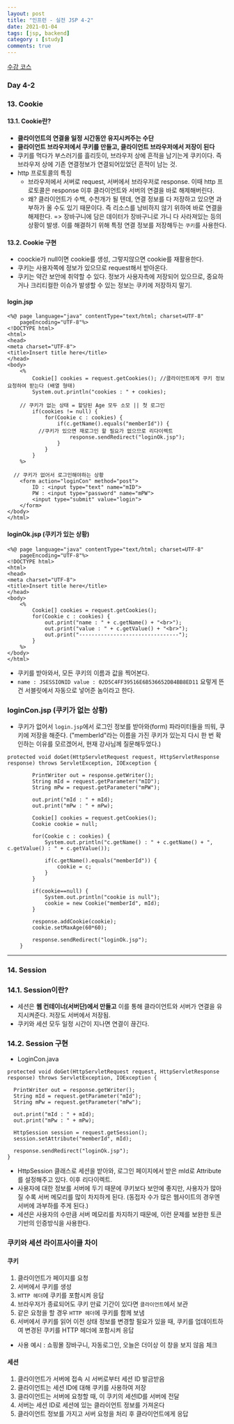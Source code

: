 ```yaml
---
layout: post
title: "인프런 - 실전 JSP 4-2"
date: 2021-01-04
tags: [jsp, backend]
category : [study]
comments: true
---
```


[수강 코스](https://www.inflearn.com/course/%EC%8B%A4%EC%A0%84-jsp_renew/lecture/13652)

### Day 4-2

### 13. Cookie

#### 13.1. Cookie란?
- **클라이언트의 연결을 일정 시간동안 유지시켜주는 수단**
- **클라이언트 브라우저에서 쿠키를 만들고, 클라이언트 브라우저에서 저장이 된다**
- 쿠키를 먹다가 부스러기를 흘리듯이, 브라우저 상에 흔적을 남기는게 쿠키이다. 즉 브라우저 상에 기존 연결정보가 연결되어있었던 흔적이 남는 것.
- http 프로토콜의 특징
  - 브라우저에서 서버로 request, 서버에서 브라우저로 response. 이때 http 프로토콜은 response 이후 클라이언트와 서버의 연결을 바로 해제해버린다.
  - 왜? 클라이언트가 수백, 수천개가 될 텐데, 연결 정보를 다 저장하고 있으면 과부하가 올 수도 있기 때문이다. 즉 리소스를 낭비하지 않기 위하여 바로 연결을 해제한다. => 장바구니에 담은 데이터가 장바구니로 가니 다 사라져있는 등의 상황이 발생. 이를 해결하기 위해 특정 연결 정보를 저장해두는 `쿠키`를 사용한다.

#### 13.2. Cookie 구현
- coockie가 null이면 cookie를 생성, 그렇지않으면 cookie를 재활용한다.
- 쿠키는 사용자쪽에 정보가 있으므로 request해서 받아온다.
- 쿠키는 약간 보안에 취약할 수 있다. 정보가 사용자측에 저장되어 있으므로, 중요하거나 크리티컬한 이슈가 발생할 수 있는 정보는 쿠키에 저장하지 말기.


#### login.jsp

```
<%@ page language="java" contentType="text/html; charset=UTF-8"
    pageEncoding="UTF-8"%>
<!DOCTYPE html>
<html>
<head>
<meta charset="UTF-8">
<title>Insert title here</title>
</head>
<body>
	<%
		Cookie[] cookies = request.getCookies(); //클라이언트에게 쿠키 정보 요청하여 받는다 (배열 형태)
		System.out.println("cookies : " + cookies);

    // 쿠키가 없는 상태 = 할당된 Age 모두 소모 || 첫 로그인
		if(cookies != null) {
			for(Cookie c : cookies) {
				if(c.getName().equals("memberId")) {
          //쿠키가 있으면 재로그인 할 필요가 없으므로 리다이렉트
					response.sendRedirect("loginOk.jsp");
				}
			}
		}
	%>

  // 쿠키가 없어서 로그인해야하는 상황
	<form action="loginCon" method="post">
		ID : <input type="text" name="mID">
		PW : <input type="password" name="mPW">
		<input type="submit" value="login">
	</form>
</body>
</html>
```

#### loginOk.jsp (쿠키가 있는 상황)

```
<%@ page language="java" contentType="text/html; charset=UTF-8"
    pageEncoding="UTF-8"%>
<!DOCTYPE html>
<html>
<head>
<meta charset="UTF-8">
<title>Insert title here</title>
</head>
<body>
	<%
		Cookie[] cookies = request.getCookies();
		for(Cookie c : cookies) {
			out.print("name : " + c.getName() + "<br>");
			out.print("value : " + c.getValue() + "<br>");
			out.print("--------------------------------");
		}
	%>
</body>
</html>
```

- 쿠키를 받아와서, 모든 쿠키의 이름과 값을 찍어본다.
- `name : JSESSIONID
value : 02D5C4FF39516E6B536652DB4BB8ED11` 요렇게 뜬건 서블릿에서 자동으로 넣어준 놈이라고 한다.


### loginCon.jsp (쿠키가 없는 상황)
- 쿠키가 없어서 `login.jsp`에서 로그인 정보를 받아와(form) 파라미터들을 띄워, 쿠키에 저장을 해준다. ("memberId"라는 이름을 가진 쿠키가 있는지 다시 한 번 확인하는 이유를 모르겠어서, 현재 강사님께 질문해두었다.)

```
protected void doGet(HttpServletRequest request, HttpServletResponse response) throws ServletException, IOException {

		PrintWriter out = response.getWriter();
		String mId = request.getParameter("mID");
		String mPw = request.getParameter("mPW");

		out.print("mId : " + mId);
		out.print("mPw : " + mPw);

		Cookie[] cookies = request.getCookies();
		Cookie cookie = null;

		for(Cookie c : cookies) {
			System.out.println("c.getName() : " + c.getName() + ", c.getValue() : " + c.getValue());

			if(c.getName().equals("memberId")) {
				cookie = c;
			}
		}

		if(cookie==null) {
			System.out.println("cookie is null");
			cookie = new Cookie("memberId", mId);
		}

		response.addCookie(cookie);
		cookie.setMaxAge(60*60);

		response.sendRedirect("loginOk.jsp");
	}
```

---

### 14. Session

### 14.1. Session이란?
- 세션은 **웹 컨테이너(서버단)에서 만들고** 이를 통해 클라이언트와 서버가 연결을 유지시켜준다. 저장도 서버에서 저장됨.
- 쿠키와 세션 모두 일정 시간이 지나면 연결이 끊긴다.

### 14.2. Session 구현

- LoginCon.java

```
protected void doGet(HttpServletRequest request, HttpServletResponse response) throws ServletException, IOException {

  PrintWriter out = response.getWriter();
  String mId = request.getParameter("mId");
  String mPw = request.getParameter("mPw");

  out.print("mId : " + mId);
  out.print("mPw : " + mPw);

  HttpSession session = request.getSession();
  session.setAttribute("memberId", mId);

  response.sendRedirect("loginOk.jsp");
}
```

- HttpSession 클래스로 세션을 받아와, 로그인 페이지에서 받은 mId로 Attribute를 설정해주고 있다. 이후 리다이렉트.
- 사용자에 대한 정보를 서버에 두기 때문에 쿠키보다 보안에 좋지만, 사용자가 많아질 수록 서버 메모리를 많이 차지하게 된다. (동접자 수가 많은 웹사이트의 경우엔 서버에 과부하를 주게 된다.)
- 세션은 사용자의 수만큼 서버 메모리를 차지하기 때문에, 이런 문제를 보완한 토큰 기반의 인증방식을 사용한다.


### 쿠키와 세션 라이프사이클 차이

#### 쿠키
1. 클라이언트가 페이지를 요청
2. 서버에서 쿠키를 생성
3. `HTTP 헤더`에 쿠키를 포함시켜 응답
4. 브라우저가 종료되어도 쿠키 만료 기간이 있다면 `클라이언트`에서 보관
5. 같은 요청을 할 경우 `HTTP 헤더`에 쿠키를 함께 보냄
6. 서버에서 쿠키를 읽어 이전 상태 정보를 변경할 필요가 있을 때, 쿠키를 업데이트하여 변경된 쿠키를 HTTP 헤더에 포함시켜 응답
- 사용 예시 : 쇼핑몰 장바구니, 자동로그인, 오늘은 더이상 이 창을 보지 않음 체크

#### 세션
1. 클라이언트가 서버에 접속 시 서버로부터 세션 ID 발금받음
2. 클라이언트는 세션 ID에 대해 쿠키를 사용하여 저장
3. 클라이언트는 서버에 요청할 때, 이 쿠키의 세션ID를 서버에 전달
4. 서버는 세션 ID로 세션에 있는 클라이언트 정보를 가져온다
5. 클라이언트 정보를 가지고 서버 요청을 처리 후 클라이언트에게 응답
